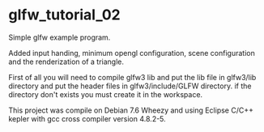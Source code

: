 glfw_tutorial_02
================

Simple glfw example program. 

Added input handing, minimum opengl configuration, scene configuration and the renderization of a triangle.

First of all you will need to compile glfw3 lib and put the lib file in glfw3/lib directory and put the header files in glfw3/include/GLFW directory. if the directory don't exists you must create it in the workspace.

This project was compile on Debian 7.6 Wheezy and using Eclipse C/C++ kepler with gcc cross compiler version 4.8.2-5.
